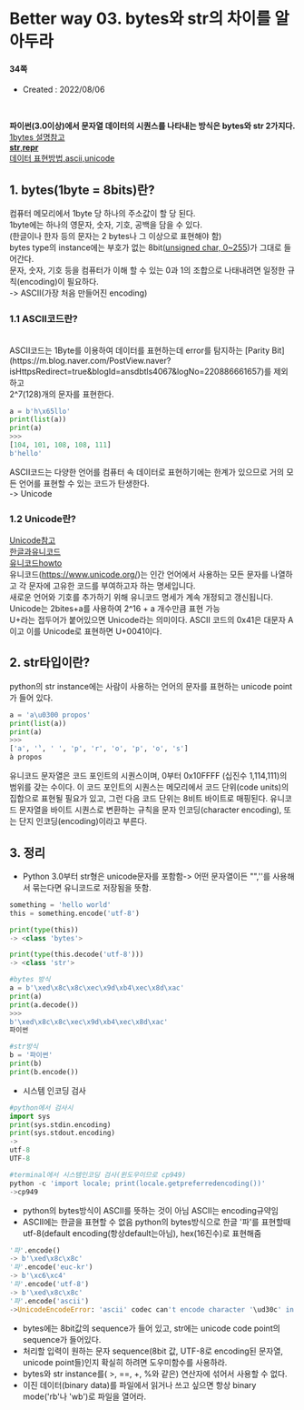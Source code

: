 # Better way 03. bytes와 str의 차이를 알아두라

#### 34쪽

* Created : 2022/08/06  

<br>

**파이썬(3.0이상)에서 문자열 데이터의 시퀀스를 나타내는 방식은 bytes와 str 2가지다.**
<br>
[1bytes 설명참고](https://zepeh.tistory.com/313)<br>
[__str__,__repr__](https://vaert.tistory.com/196)<br>
[데이터 표현방법,ascii,unicode](https://slow-and-steady-wins-the-race.tistory.com/34)<br>

## 1. bytes(1byte = 8bits)란?
컴퓨터 메모리에서 1byte 당 하나의 주소값이 할 당 된다.<br>
1byte에는 하나의 영문자, 숫자, 기호, 공백을 담을 수 있다.<br>
(한글이나 한자 등의 문자는 2 bytes나 그 이상으로 표현해야 함)<br>
bytes type의 instance에는 부호가 없는 8bit([unsigned char, 0~255](https://dojang.io/mod/page/view.php?id=30))가 그대로 들어간다.<br>
문자, 숫자, 기호 등을 컴퓨터가 이해 할 수 있는 0과 1의 조합으로 나태내려면 
일정한 규칙(encoding)이 필요하다.
<br>
-> ASCII(가장 처음 만들어진 encoding)

### 1.1 ASCII코드란?
<br>
ASCII코드는 1Byte를 이용하여 데이터를 표현하는데 error를 탐지하는 [Parity Bit](https://m.blog.naver.com/PostView.naver?isHttpsRedirect=true&blogId=ansdbtls4067&logNo=220886661657)를 제외하고
<br>
2^7(128)개의 문자를 표현한다.<br>

```python
a = b'h\x65llo'
print(list(a))
print(a)
>>>
[104, 101, 108, 108, 111]
b'hello'
```

ASCII코드는 다양한 언어를 컴퓨터 속 데이터로 표현하기에는 한계가 있으므로 거의 모든 언어를 표현할 수 있는 코드가 탄생한다.
<br>
-> Unicode

### 1.2 Unicode란?
[Unicode참고](https://norux.me/31)<br>
[한글과유니코드](https://gist.github.com/Pusnow/aa865fa21f9557fa58d691a8b79f8a6d)<br>
[유니코드howto](https://docs.python.org/ko/3/howto/unicode.html#the-string-type)
<br>
유니코드(https://www.unicode.org/)는 인간 언어에서 사용하는 모든 문자를 나열하고 각 문자에 고유한 코드를 부여하고자 하는 명세입니다.<br>
새로운 언어와 기호를 추가하기 위해 유니코드 명세가 계속 개정되고 갱신됩니다.<br>
Unicode는 2bites+a를 사용하여 2^16 + a 개수만큼 표현 가능<br>
U+라는 접두어가 붙어있으면 Unicode라는 의미이다. ASCII 코드의 0x41은 대문자 A이고
이를 Unicode로 표현하면 U+0041이다.
<br>

## 2. str타입이란?
python의 str instance에는 사람이 사용하는 언어의 문자를 표현하는 unicode point가 들어 있다.
```python
a = 'a\u0300 propos'
print(list(a))
print(a)
>>>
['a', '̀', ' ', 'p', 'r', 'o', 'p', 'o', 's']
à propos
```
유니코드 문자열은 코드 포인트의 시퀀스이며, 0부터 0x10FFFF (십진수 1,114,111)의 범위를 갖는 수이다. 
이 코드 포인트의 시퀀스는 메모리에서 코드 단위(code units)의 집합으로 표현될 필요가 있고, 그런 다음 코드 단위는 8비트 바이트로 매핑된다. 
유니코드 문자열을 바이트 시퀀스로 변환하는 규칙을 문자 인코딩(character encoding), 또는 단지 인코딩(encoding)이라고 부른다.
<br>

## 3. 정리
* Python 3.0부터 str형은 unicode문자를 포함함-> 어떤 문자열이든 "",''를 사용해서 묶는다면 유니코드로 저장됨을 뜻함.
```python
something = 'hello world'
this = something.encode('utf-8')

print(type(this))
-> <class 'bytes'>

print(type(this.decode('utf-8')))
-> <class 'str'>
```

```python
#bytes 방식
a = b'\xed\x8c\x8c\xec\x9d\xb4\xec\x8d\xac'
print(a)
print(a.decode())
>>>
b'\xed\x8c\x8c\xec\x9d\xb4\xec\x8d\xac'
파이썬
```
```python
#str방식
b = '파이썬'
print(b)
print(b.encode())
```
* 시스템 인코딩 검사 

```python
#python에서 검사시
import sys
print(sys.stdin.encoding)
print(sys.stdout.encoding)
->
utf-8
UTF-8

#terminal에서 시스템인코딩 검사(윈도우이므로 cp949)
python -c 'import locale; print(locale.getpreferredencoding())'
->cp949
```
* python의 bytes방식이 ASCII를 뜻하는 것이 아님 ASCII는 encoding규약임
* ASCII에는 한글을 표현할 수 없음 python의 bytes방식으로 한글 '파'를 표현할때 
utf-8(default encoding(항상default는아님), hex(16진수)로 표현해줌
```python
'파'.encode()
-> b'\xed\x8c\x8c'
'파'.encode('euc-kr')
-> b'\xc6\xc4'
'파'.encode('utf-8')
-> b'\xed\x8c\x8c'
'파'.encode('ascii')
->UnicodeEncodeError: 'ascii' codec can't encode character '\ud30c' in position 0: ordinal not in range(128)
```

* bytes에는 8bit값의 sequence가 들어 있고, str에는 unicode code point의 sequence가 들어있다.
* 처리할 입력이 원하는 문자 sequence(8bit 값, UTF-8로 encoding된 문자열, unicode point들)인지 확실히 하려면
도우미함수를 사용하라.
* bytes와 str instance를( >, ==, +, %와 같은) 연산자에 섞어서 사용할 수 없다.
* 이진 데이터(binary data)를 파일에서 읽거나 쓰고 싶으면 항상 binary mode('rb'나 'wb')로 파일을 열어라.





